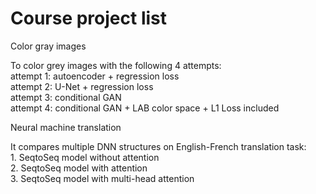 # Course project list

Color gray images

To color grey images with the following 4 attempts:
<br>attempt 1: autoencoder + regression loss
<br>attempt 2: U-Net + regression loss
<br>attempt 3: conditional GAN
<br>attempt 4: conditional GAN + LAB color space + L1 Loss included

Neural machine translation

It compares multiple DNN structures on English-French translation task:
<br> 1. SeqtoSeq model without attention
<br> 2. SeqtoSeq model with attention
<br> 3. SeqtoSeq model with multi-head attention
